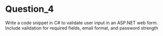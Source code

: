 # Question_4
Write a code snippet in C# to validate user input in an ASP.NET web
form. Include validation for required fields, email format, and
password strength
